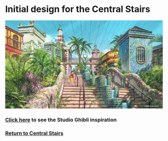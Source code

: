 # Initial design for the Central Stairs

![Stairs imagined](stairs-imagined.png)
### [Click here](https://github.com/mollyjones2023/ghibli-simulacrum/blob/main/2-ghibli-grand-warehouse/3-central-stairs/stairs-film.md) to see the Studio Ghibli inspiration

### [Return to Central Stairs](https://github.com/mollyjones2023/ghibli-simulacrum/blob/main/2-ghibli-grand-warehouse/3-central-stairs/stairs.md)

